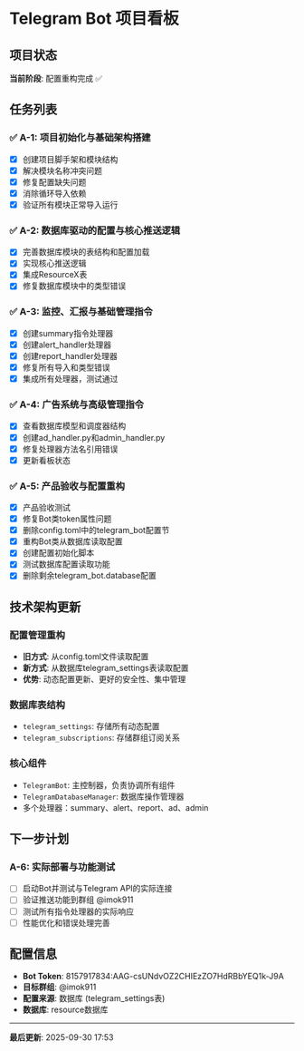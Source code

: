 # Telegram Bot 项目看板

## 项目状态
**当前阶段**: 配置重构完成 ✅

## 任务列表

### ✅ A-1: 项目初始化与基础架构搭建
- [x] 创建项目脚手架和模块结构
- [x] 解决模块名称冲突问题
- [x] 修复配置缺失问题
- [x] 消除循环导入依赖
- [x] 验证所有模块正常导入运行

### ✅ A-2: 数据库驱动的配置与核心推送逻辑
- [x] 完善数据库模块的表结构和配置加载
- [x] 实现核心推送逻辑
- [x] 集成ResourceX表
- [x] 修复数据库模块中的类型错误

### ✅ A-3: 监控、汇报与基础管理指令
- [x] 创建summary指令处理器
- [x] 创建alert_handler处理器
- [x] 创建report_handler处理器
- [x] 修复所有导入和类型错误
- [x] 集成所有处理器，测试通过

### ✅ A-4: 广告系统与高级管理指令
- [x] 查看数据库模型和调度器结构
- [x] 创建ad_handler.py和admin_handler.py
- [x] 修复处理器方法名引用错误
- [x] 更新看板状态

### ✅ A-5: 产品验收与配置重构
- [x] 产品验收测试
- [x] 修复Bot类token属性问题
- [x] 删除config.toml中的telegram_bot配置节
- [x] 重构Bot类从数据库读取配置
- [x] 创建配置初始化脚本
- [x] 测试数据库配置读取功能
- [x] 删除剩余telegram_bot.database配置

## 技术架构更新

### 配置管理重构
- **旧方式**: 从config.toml文件读取配置
- **新方式**: 从数据库telegram_settings表读取配置
- **优势**: 动态配置更新、更好的安全性、集中管理

### 数据库表结构
- `telegram_settings`: 存储所有动态配置
- `telegram_subscriptions`: 存储群组订阅关系

### 核心组件
- `TelegramBot`: 主控制器，负责协调所有组件
- `TelegramDatabaseManager`: 数据库操作管理器
- 多个处理器：summary、alert、report、ad、admin

## 下一步计划

### A-6: 实际部署与功能测试
- [ ] 启动Bot并测试与Telegram API的实际连接
- [ ] 验证推送功能到群组 @imok911
- [ ] 测试所有指令处理器的实际响应
- [ ] 性能优化和错误处理完善

## 配置信息
- **Bot Token**: 8157917834:AAG-csUNdvOZ2CHIEzZO7HdRBbYEQ1k-J9A
- **目标群组**: @imok911
- **配置来源**: 数据库 (telegram_settings表)
- **数据库**: resource数据库

---
**最后更新**: 2025-09-30 17:53